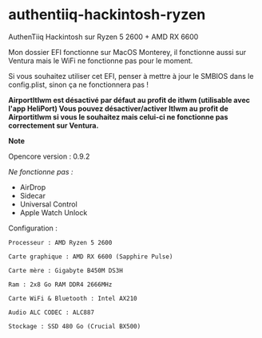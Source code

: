 # authentiiq-hackintosh-ryzen
 AuthenTiiq Hackintosh sur Ryzen 5 2600 + AMD RX 6600
 
Mon dossier EFI fonctionne sur MacOS Monterey, il fonctionne aussi sur Ventura mais le WiFi ne fonctionne pas pour le moment.
 
 Si vous souhaitez utiliser cet EFI, penser à mettre à jour le SMBIOS dans le config.plist, sinon ça ne fonctionnera pas !
 
 **AirportItlwm est désactivé par défaut au profit de itlwm (utilisable avec l'app HeliPort) Vous pouvez désactiver/activer Itlwm au profit de Airportitlwm si vous le souhaitez mais celui-ci ne fonctionne pas correctement sur Ventura.**
 
 **Note**
 
 Opencore version : 0.9.2
 
 *Ne fonctionne pas :*
 - AirDrop
 - Sidecar
 - Universal Control
 - Apple Watch Unlock
 
Configuration :
```
Processeur : AMD Ryzen 5 2600

Carte graphique : AMD RX 6600 (Sapphire Pulse)

Carte mère : Gigabyte B450M DS3H

Ram : 2x8 Go RAM DDR4 2666MHz

Carte WiFi & Bluetooth : Intel AX210 

Audio ALC CODEC : ALC887

Stockage : SSD 480 Go (Crucial BX500) 
```
